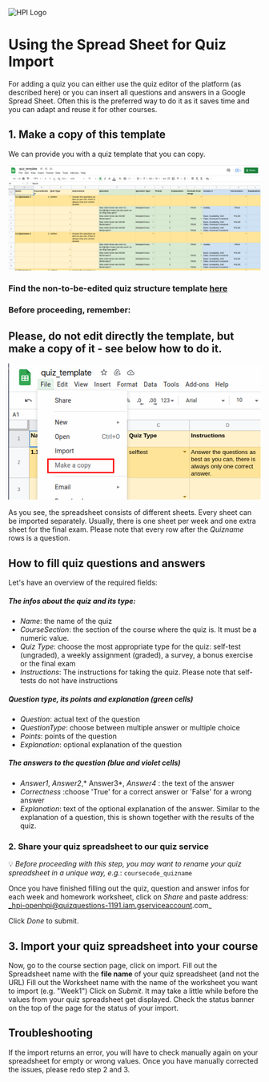 ![HPI Logo](../../../img/HPI_Logo.png)

#  Using the Spread Sheet for Quiz Import
For adding a quiz you can either use the quiz editor of the platform (as described here) or you can insert all questions and answers in a Google Spread Sheet. Often this is the preferred way to do it as it saves time and you can adapt and reuse it for other courses.

## 1. Make a copy of this template
We can provide you with a quiz template that you can copy.

![How our quiz template looks like](../../../img/courseadministration/quizmanagement/quiz_template.png)

### Find the non-to-be-edited quiz structure template [here](https://docs.google.com/spreadsheets/d/1_b8wO9_HlrrHQxagYan1iM6BBK0XtnD6vESxmhnML5s)

### Before proceeding, remember:
## Please, do not edit directly the template, but make a copy of it - see below how to do it.

![How to make a copy of a Google spreadsheet template](../../../img/courseadministration/quizmanagement/copy_quiz_template.png)

As you see, the spreadsheet consists of different sheets. Every sheet can be imported separately. Usually, there is one sheet per week and one extra sheet for the final exam.
Please note that every row after the _Quizname_ rows is a question.

## How to fill quiz questions and answers

Let's have an overview of the required fields:

##### The infos about the quiz and its type:

- *Name*: the name of the quiz
- *CourseSection*: the section of the course where the quiz is. It must be a numeric value.
- *Quiz Type*: choose the most appropriate type for the quiz: self-test (ungraded), a weekly assignment (graded), a survey, a bonus exercise or the final exam
- *Instructions*: The instructions for taking the quiz. Please note that self-tests do not have instructions

##### Question type, its points and explanation (green cells)

- *Question*: actual text of the question
- *QuestionType*: choose between multiple answer or multiple choice
- *Points*: points of the question
- *Explanation*: optional explanation of the question

##### The answers to the question (blue and violet cells)

- *Answer1*, *Answer2*,* Answer3*, *Answer4* : the text of the answer
- *Correctness* :choose 'True' for a correct answer or  'False' for a wrong answer
- *Explanation*: text of the optional explanation of the answer. Similar to the explanation of a question, this is shown together with the results of the quiz.


### 2. Share your quiz spreadsheet to our quiz service

:bulb: _Before proceeding with this step, you may want to rename your quiz spreadsheet in a unique way, e.g._: `coursecode_quizname`

Once you have finished filling out the quiz, question and answer infos for each week and homework worksheet, click on *Share* and paste address:
_hpi-openhpi@quizquestions-1191.iam.gserviceaccount.com_

Click *Done* to submit.


## 3. Import your quiz spreadsheet into your course

Now, go to the course section page, click on import.
Fill out the Spreadsheet name with the **file name** of your quiz spreadsheet (and not the URL)
Fill out the Worksheet name with the name of the worksheet you want to import (e.g. "Week1")
Click on *Submit*.
It may take a little while before the values from your quiz spreadsheet get displayed.
Check the status banner on the top of the page for the status of your import.


## Troubleshooting
If the import returns an error, you will have to check manually again on your spreadsheet for empty or wrong values.
Once you have manually corrected the issues, please redo step 2 and 3.
